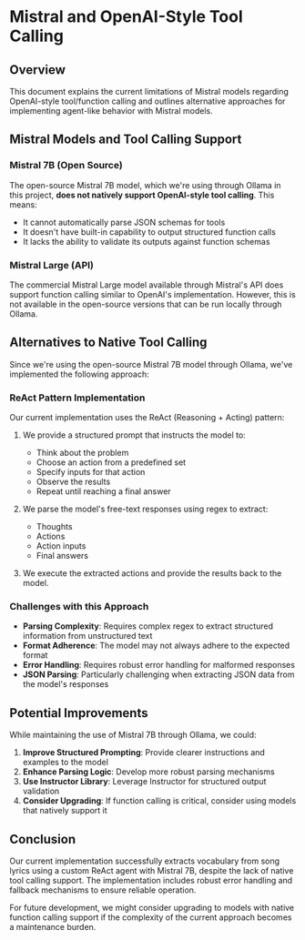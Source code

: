 # Mistral and OpenAI-Style Tool Calling

## Overview

This document explains the current limitations of Mistral models regarding OpenAI-style tool/function calling and outlines alternative approaches for implementing agent-like behavior with Mistral models.

## Mistral Models and Tool Calling Support

### Mistral 7B (Open Source)

The open-source Mistral 7B model, which we're using through Ollama in this project, **does not natively support OpenAI-style tool calling**. This means:

- It cannot automatically parse JSON schemas for tools
- It doesn't have built-in capability to output structured function calls
- It lacks the ability to validate its outputs against function schemas

### Mistral Large (API)

The commercial Mistral Large model available through Mistral's API does support function calling similar to OpenAI's implementation. However, this is not available in the open-source versions that can be run locally through Ollama.

## Alternatives to Native Tool Calling

Since we're using the open-source Mistral 7B model through Ollama, we've implemented the following approach:

### ReAct Pattern Implementation

Our current implementation uses the ReAct (Reasoning + Acting) pattern:

1. We provide a structured prompt that instructs the model to:
   - Think about the problem
   - Choose an action from a predefined set
   - Specify inputs for that action
   - Observe the results
   - Repeat until reaching a final answer

2. We parse the model's free-text responses using regex to extract:
   - Thoughts
   - Actions
   - Action inputs
   - Final answers

3. We execute the extracted actions and provide the results back to the model.

### Challenges with this Approach

- **Parsing Complexity**: Requires complex regex to extract structured information from unstructured text
- **Format Adherence**: The model may not always adhere to the expected format
- **Error Handling**: Requires robust error handling for malformed responses
- **JSON Parsing**: Particularly challenging when extracting JSON data from the model's responses

## Potential Improvements

While maintaining the use of Mistral 7B through Ollama, we could:

1. **Improve Structured Prompting**: Provide clearer instructions and examples to the model
2. **Enhance Parsing Logic**: Develop more robust parsing mechanisms
3. **Use Instructor Library**: Leverage Instructor for structured output validation
4. **Consider Upgrading**: If function calling is critical, consider using models that natively support it

## Conclusion

Our current implementation successfully extracts vocabulary from song lyrics using a custom ReAct agent with Mistral 7B, despite the lack of native tool calling support. The implementation includes robust error handling and fallback mechanisms to ensure reliable operation.

For future development, we might consider upgrading to models with native function calling support if the complexity of the current approach becomes a maintenance burden.
